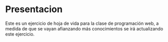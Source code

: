 # Presentacion
Este es un ejercicio de hoja de vida para la clase de programación web, a medida de que se vayan afianzando más conocimientos se irá actualizando este ejercicio.
